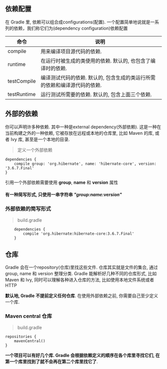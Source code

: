 ## 依赖配置

在 Gradle 里, 依赖可以组合成configurations(配置). 一个配置简单地说就是一系列的依赖，我们称它们为(dependency configuration)依赖配置

| 命令| 说明|
|----|----|
|compile|用来编译项目源代码的依赖.
|runtime|在运行时被生成的类使用的依赖. 默认的, 也包含了编译时的依赖.
|testCompile|编译测试代码的依赖. 默认的, 包含生成的类运行所需的依赖和编译源代码的依赖.
|testRuntime|运行测试所需要的依赖. 默认的, 包含上面三个依赖.

## 外部的依赖

你可以声明许多种依赖. 其中一种是external dependency(外部依赖). 这是一种在当前构建之外的一种依赖, 它被存放在远程或本地的仓库里, 比如 Maven 的库, 或者 Ivy 库, 甚至是一个本地的目录.

> 定义一个外部依赖

```
dependencies {
    compile group: 'org.hibernate', name: 'hibernate-core', version: '3.6.7.Final'
}

```

引用一个外部依赖需要使用 **group**, **name** 和 **version** 属性

#### 有一种简写形式, 只使用一串字符串 _"group:name:version"_

### 外部依赖的简写形式

> build.gradle

```
    dependencies {
        compile 'org.hibernate:hibernate-core:3.6.7.Final'
    }

```

## 仓库

Gradle 会在一个repository(仓库)里找这些文件. 仓库其实就是文件的集合, 通过 group, name 和 version 整理分类. Gradle 能解析好几种不同的仓库形式, 比如 Maven 和 Ivy, 同时可以理解各种进入仓库的方法, 比如使用本地文件系统或者 HTTP

**默认地, Gradle 不提前定义任何仓库**. 在使用外部依赖之前, 你需要自己至少定义一个库. 

### Maven central 仓库

> build.gradle

```
repositories {
    mavenCentral()
}

```

**一个项目可以有好几个库. Gradle 会根据依赖定义的顺序在各个库里寻找它们, 在第一个库里找到了就不会再在第二个库里找它了**.
































